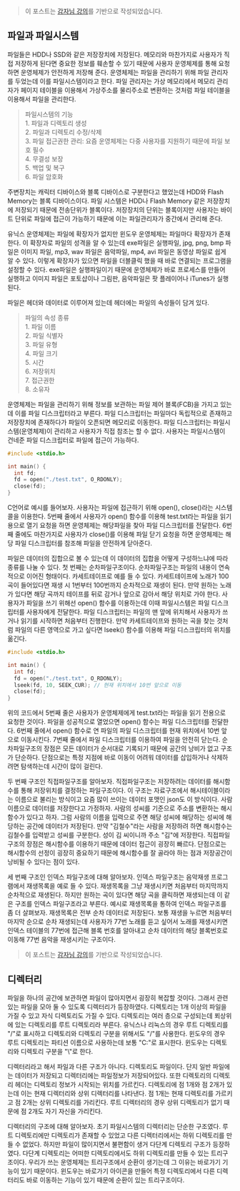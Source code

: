 > 이 포스트는 [감자님 강의](https://www.inflearn.com/course/%EB%B9%84%EC%A0%84%EA%B3%B5%EC%9E%90-%EC%9A%B4%EC%98%81%EC%B2%B4%EC%A0%9C/dashboard '인프런 강의')를 기반으로 작성되었습니다.

## 파일과 파일시스템

파일들은 HDD나 SSD와 같은 저장장치에 저장된다. 메모리와 마찬가지로 사용자가 직접 저장하게 된다면 중요한 정보를 훼손할 수 있기 때문에 사용자 운영체제를 통해 요청하면 운영체제가 안전하게 저장해 준다. 운영체제는 파일을 관리하기 위해 파일 관리자를 두었는데 이를 파일시스템이라고 한다. 파일 관리자는 가상 메모리에서 메모리 관리자가 페이지 테이블을 이용해서 가상주소를 물리주소로 변환하는 것처럼 파일 테이블을 이용해서 파일을 관리한다.

> 파일시스템의 기능  
> 1\. 파일과 디렉토리 생성  
> 2\. 파일과 디렉토리 수정/삭제  
> 3\. 파일 접근권한 관리: 요즘 운영체제는 다중 사용자를 지원하기 때문에 파일 보호 필수  
> 4\. 무결성 보장  
> 5\. 백업 및 복구  
> 6\. 파일 암호화

주변장치는 캐릭터 디바이스와 블록 디바이스로 구분한다고 했었는데 HDD와 Flash Memory는 블록 디바이스이다. 파일 시스템은 HDD나 Flash Memory 같은 저장장치에 저장되기 때문에 전송단위가 블록이다. 저장장치의 단위는 블록이지만 사용자는 바이트 단위로 파일에 접근이 가능하기 때문에 이는 파일관리자가 중간에서 관리해 준다.

유닉스 운영체제는 파일에 확장자가 없지만 윈도우 운영체제는 파일마다 확장자가 존재한다. 이 확장자로 파일의 성격을 알 수 있는데 exe파일은 실행파일, jpg, png, bmp 파일은 이미지 파일, mp3, wav 파일은 음악파일, mp4, avi 파일은 동영상 파일로 쉽게 알 수 있다. 이렇게 확장자가 있으면 파일을 더블클릭 했을 때 바로 연결되는 프로그램을 설정할 수 있다. exe파일은 실행파일이기 때문에 운영체제가 바로 프로세스를 만들어 실행하고 이미지 파일은 포토샵이나 그림판, 음악파일은 팟 플레이어나 iTunes가 실행된다.

파일은 헤더와 데이터로 이루어져 있는데 헤더에는 파일의 속성들이 담겨 있다.

> 파일의 속성 종류  
> 1\. 파일 이름  
> 2\. 파일 식별자  
> 3\. 파일 유형  
> 4\. 파일 크기  
> 5\. 시간  
> 6\. 저장위치  
> 7\. 접근권한  
> 8\. 소유자

운영체제는 파일을 관리하기 위해 정보를 보관하는 파일 제어 블록(FCB)을 가지고 있는데 이를 파일 디스크립터라고 부른다. 파일 디스크립터는 파일마다 독립적으로 존재하고 저장장치에 존재하다가 파일이 오픈되면 메모리로 이동한다. 파일 디스크립터는 파일시스템(운영체제)이 관리하고 사용자가 직접 참조는 할 수 없다. 사용자는 파일시스템이 건네준 파일 디스크립터로 파일에 접근이 가능하다.

```c
#include <stdio.h>

int main() {
  int fd;
  fd = open("./test.txt", O_RDONLY);
  close(fd);
}
```

C언어로 예시를 들어보자. 사용자는 파일에 접근하기 위해 open(), close()라는 시스템 콜을 이용한다. 5번째 줄에서 사용자가 open() 함수를 이용해 test.txt라는 파일을 읽기용으로 열기 요청을 하면 운영체제는 해당파일을 찾아 파일 디스크립터를 전달한다. 6번째 줄에도 마찬가지로 사용자가 close()를 이용해 파일 닫기 요청을 하면 운영체제는 해당 파일 디스크립터를 참조해 파일을 안전하게 닫아준다.

파일은 데이터의 집합으로 볼 수 있는데 이 데이터의 집합을 어떻게 구성하느냐에 따라 종류를 나눌 수 있다. 첫 번째는 순차파일구조이다. 순차파일구조는 파일의 내용이 연속적으로 이어진 형태이다. 카세트테이프로 예를 들 수 있다. 카세트테이프에 노래가 100곡이 들어있다면 재생 시 1번부터 100번까지 순차적으로 재생이 된다. 만약 원하는 노래가 있다면 해당 곡까지 테이프를 뒤로 감거나 앞으로 감아서 해당 위치로 가야 한다. 사용자가 파일을 쓰기 위해선 open() 함수를 이용하는데 이때 파일시스템은 파일 디스크립터를 사용자에게 전달한다. 파일 디스크립터는 파일의 맨 앞에 위치해서 사용자가 쓰거나 읽기를 시작하면 처음부터 진행한다. 만약 카세트테이프와 원하는 곡을 찾는 것처럼 파일의 다른 영역으로 가고 싶다면 lseek() 함수를 이용해 파일 디스크립터의 위치를 옮긴다.

```c
#include <stdio.h>

int main() {
  int fd;
  fd = open("./test.txt", O_RDONLY);
  lseek(fd, 10, SEEK_CUR); // 현재 위치에서 10번 앞으로 이동
  close(fd);
}
```

위의 코드에서 5번째 줄은 사용자가 운영체제에게 test.txt라는 파일을 읽기 전용으로 요청한 것이다. 파일을 성공적으로 열었으면 open() 함수는 파일 디스크립터를 전달한다. 6번째 줄에서 open() 함수로 연 파일의 파일 디스크립터를 현재 위치에서 10번 앞으로 이동시킨다. 7번째 줄에서 파일 디스크립터를 이용하여 파일을 안전히 닫는다. 순차파일구조의 장점은 모든 데이터가 순서대로 기록되기 때문에 공간의 낭비가 없고 구조가 단순하다. 단점으로는 특정 지점에 바로 이동이 어려워 데이터를 삽입하거나 삭제하려면 탐색하는데 시간이 많이 걸린다.

두 번째 구조인 직접파일구조를 알아보자. 직접파일구조는 저장하려는 데이터를 해시함수를 통해 저장위치를 결정하는 파일구조이다. 이 구조는 자료구조에서 해시테이블이라는 이름으로 불리는 방식이고 요즘 많이 쓰이는 데이터 포맷인 json도 이 방식이다. 사람 이름으로 데이터를 저장한다고 가정하자. 사람의 성씨를 기준으로 주소를 변환하는 해시함수가 있다고 하자. 그럼 사람의 이름을 입력으로 주면 해당 성씨에 해당하는 성씨에 해당하는 공간에 데이터가 저장된다. 만약 "김철수"라는 사람을 저장하려 하면 해시함수는 김철수를 입력받고 성씨를 구분한다. 성이 김 씨이니까 주소 "김"에 저장한다. 직접파일구조의 장점은 해시함수를 이용하기 때문에 데이터 접근이 굉장히 빠르다. 단점으로는 해시함수의 선정이 굉장히 중요하기 때문에 해시함수를 잘 골라야 하는 점과 저장공간이 낭비될 수 있다는 점이 있다.

세 번째 구조인 인덱스 파일구조에 대해 알아보자. 인덱스 파일구조는 음악재생 프로그램에서 재생목록을 예로 들 수 있다. 재생목록을 그냥 재생시키면 처음부터 마지막까지 순차적으로 재생된다. 하지만 원하는 곡이 있다면 해당 곡을 클릭하면 재생되는데 이 같은 구조를 인덱스 파일구조라고 부른다. 예시로 재생목록을 통하여 인덱스 파일구조를 좀 더 살펴보자. 재생목록은 전부 순차 데이터로 저장된다. 보통 재생을 누르면 처음부터 마지막 순으로 순차 재생되는데 사용자가 77번 노래를 듣고 싶어서 노래를 재생시키면 인덱스 테이블의 77번에 접근해 블록 번호를 알아내고 순차 데이터의 해당 블록번호로 이동해 77번 음악을 재생시키는 구조이다.

> 이 포스트는 [감자님 강의](https://www.inflearn.com/course/%EB%B9%84%EC%A0%84%EA%B3%B5%EC%9E%90-%EC%9A%B4%EC%98%81%EC%B2%B4%EC%A0%9C/dashboard '인프런 강의')를 기반으로 작성되었습니다.

## 디렉터리

파일을 하나의 공간에 보관하면 파일이 많아지면서 굉장히 복잡할 것이다. 그래서 관련 있는 파일을 모아 둘 수 있도록 디렉터리가 등장하였다. 디렉토리는 1개 이상의 파일을 가질 수 있고 자식 디렉토리도 가질 수 있다. 디렉토리는 여러 층으로 구성되는데 푀상위에 있는 디렉토리를 루트 디렉토리라 부른다. 유닉스나 리눅스의 경우 루트 디렉토리를 "/"로 표시하고 디렉토리와 디렉토리 구분을 위해서도 "/"를 사용한다. 윈도우의 경우 루트 디렉토리는 파티션 이름으로 사용하는데 보통 "C:"로 표시한다. 윈도우는 디렉토리와 디렉토리 구분을 "\\"로 한다.

디렉터리라고 해서 파일과 다른 구조가 아니다. 디렉토리도 파일이다. 단지 일반 파일에는 데이터가 저장되고 디렉터리에는 파일정보가 저장되어있다. 또한 디렉토리의 디렉토리 헤더는 디렉토리 정보가 시작되는 위치를 가르킨다. 디렉토리에 점 1개와 점 2개가 있는데 이는 현재 디렉터리와 상위 디렉터리를 나타낸다. 점 1개는 현재 디렉토리를 가르키고 점 2개는 상위 디렉토리를 가리킨다. 루트 디렉터리의 경우 상위 디렉토리가 없기 때문에 점 2개도 자기 자신을 가리킨다.

디렉터리의 구조에 대해 알아보자. 초기 파일시스템의 디렉터리는 단순한 구조였다. 루트 디렉토리에만 디렉토리가 존재할 수 있었고 다른 디렉터리에서는 하위 디렉토리를 만들 수 없었다. 하지만 파일이 많이지면서 불편함이 생거 다단계 디렉토리 구조가 등장하였다. 다단계 디렉토리는 어떠한 디렉토리에서도 하위 디렉토리를 만들 수 있는 트리구조이다. 우리가 쓰는 운영체제는 트리구조에서 순환이 생기는데 그 이유는 바로가기 기능이 있기 때문이다. 윈도우는 바로가기 아이콘을 만들어 특정 디렉토리에서 다른 디렉터리도 바로 이동하는 기능이 있기 때문에 순환이 있는 트리구조이다.
